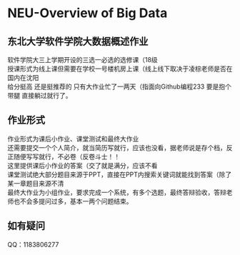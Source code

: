 # NEU-Overview of Big Data
## 东北大学软件学院大数据概述作业
软件学院大三上学期开设的三选一必选的选修课（18级  
授课形式为线上课但需要在学校一号楼机房上课（线上线下取决于凌棕老师是否在国内在沈阳  
给分挺高 还是挺推荐的 只有大作业忙了一两天（指面向Github编程233 要是抱个带腿 直接躺过就行了。  
## 作业形式
作业形式为课后小作业、课堂测试和最终大作业  
还需要提交一个个人简介，就当简历写就行，应该也没看，据老师说是存个档，反正随便写写就行，不必卷（反卷斗士！！  
这里提供课后小作业的答案（交了就是满分，应该不看  
课堂测试绝大部分题目来源于PPT，直接在PPT内搜索关键词就能找到答案（除了某一章题目来源不清  
最终大作业为小组作业，要求完成一个系统，有多个选题，最终答辩验收，答辩老师也不会多提问过多，基本一两个问题结束。  
## 如有疑问
QQ：1183806277  
